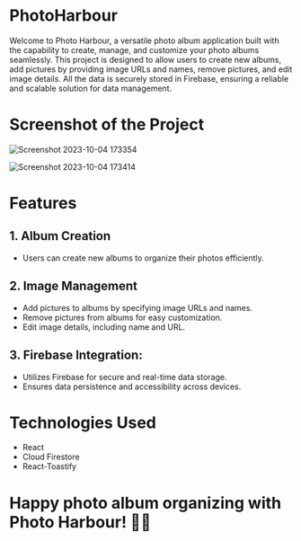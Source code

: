 ﻿# PhotoHarbour

Welcome to Photo Harbour, a versatile photo album application built with the capability to create, manage, and customize your photo albums seamlessly. This project is designed to allow users to create new albums, add pictures by providing image URLs and names, remove pictures, and edit image details. All the data is securely stored in Firebase, ensuring a reliable and scalable solution for data management.

# Screenshot of the Project

![Screenshot 2023-10-04 173354](https://github.com/abhishek-2511/Expense-Tracker/assets/91653172/5dcd03ce-171b-48ec-b195-751887ed6d8c)


![Screenshot 2023-10-04 173414](https://github.com/abhishek-2511/Expense-Tracker/assets/91653172/d286f7d0-3a5b-4d93-8df0-21a85ef543b4)

# Features

## 1. Album Creation
- Users can create new albums to organize their photos efficiently.

## 2. Image Management
- Add pictures to albums by specifying image URLs and names.
- Remove pictures from albums for easy customization.
- Edit image details, including name and URL.

## 3. Firebase Integration:
- Utilizes Firebase for secure and real-time data storage.
- Ensures data persistence and accessibility across devices.


# Technologies Used
  - React
  - Cloud Firestore
  - React-Toastify





# Happy photo album organizing with Photo Harbour! 📸⚓
